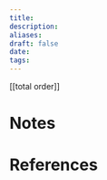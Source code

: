 ```yaml
---
title: 
description: 
aliases: 
draft: false
date: 
tags:
---
```

[[total order]]



# Notes

# References
``` ad-cite

```